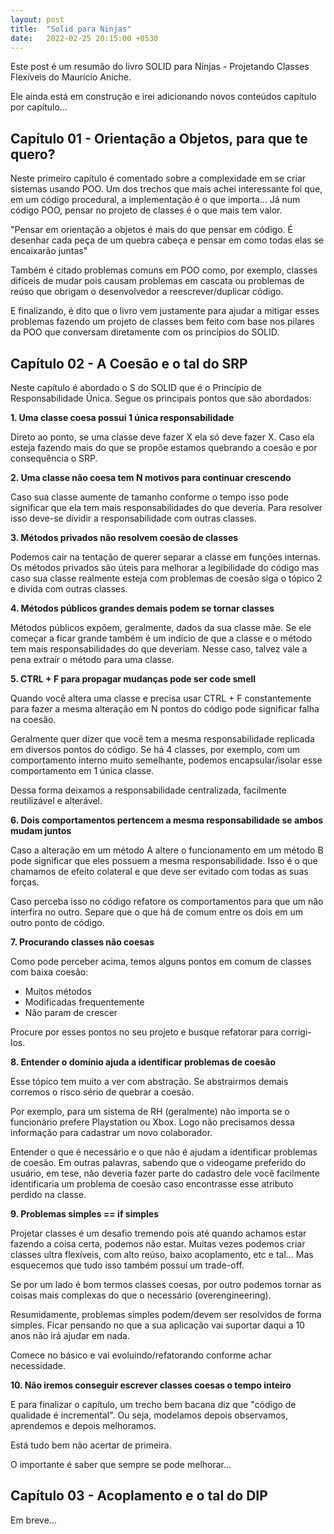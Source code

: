 ```yaml
---
layout: post
title:  "Solid para Ninjas"
date:   2022-02-25 20:15:00 +0530
---
```


Este post é um resumão do livro SOLID para Ninjas - Projetando Classes Flexíveis do Maurício Aniche.

Ele ainda está em construção e irei adicionando novos conteúdos capítulo por capítulo...

## Capítulo 01 - Orientação a Objetos, para que te quero?

Neste primeiro capítulo é comentado sobre a complexidade em se criar sistemas usando POO.
Um dos trechos que mais achei interessante foi que, em um código procedural, a implementação é o que importa... Já num código POO, pensar no projeto de classes é o que mais tem valor.

"Pensar em orientação a objetos é mais do que pensar em código. É desenhar cada peça de um quebra cabeça e pensar em como todas elas se encaixarão juntas"

Também é citado problemas comuns em POO como, por exemplo, classes difíceis de mudar pois causam problemas em cascata ou problemas de reúso que obrigam o desenvolvedor a reescrever/duplicar código.

E finalizando, é dito que o livro vem justamente para ajudar a mitigar esses problemas fazendo um projeto de classes bem feito com base nos pilares da POO que conversam diretamente com os princípios do SOLID.

## Capítulo 02 - A Coesão e o tal do SRP

Neste capítulo é abordado o S do SOLID que é o Princípio de Responsabilidade Única.
Segue os principais pontos que são abordados:

**1. Uma classe coesa possui 1 única responsabilidade**

Direto ao ponto, se uma classe deve fazer X ela só deve fazer X.
Caso ela esteja fazendo mais do que se propõe estamos quebrando a coesão e por consequência o SRP.

**2. Uma classe não coesa tem N motivos para continuar crescendo**

Caso sua classe aumente de tamanho conforme o tempo isso pode significar que ela tem mais responsabilidades do que deveria. Para resolver isso deve-se dividir a responsabilidade com outras classes.

**3. Métodos privados não resolvem coesão de classes**

Podemos cair na tentação de querer separar a classe em funções internas.
Os métodos privados são úteis para melhorar a legibilidade do código mas caso sua classe realmente esteja com problemas de coesão siga o tópico 2 e divida com outras classes.

**4. Métodos públicos grandes demais podem se tornar classes**

Métodos públicos expõem, geralmente, dados da sua classe mãe. Se ele começar a ficar grande também é um indício de que a classe e o método tem mais responsabilidades do que deveriam. Nesse caso, talvez vale a pena extraír o método para uma classe.

**5. CTRL + F para propagar mudanças pode ser code smell**

Quando você altera uma classe e precisa usar CTRL + F constantemente para fazer a mesma alteração em N pontos do código pode significar falha na coesão.

Geralmente quer dizer que você tem a mesma responsabilidade replicada em diversos pontos do código.
Se há 4 classes, por exemplo, com um comportamento interno muito semelhante, podemos encapsular/isolar esse comportamento em 1 única classe.

Dessa forma deixamos a responsabilidade centralizada, facilmente reutilizável e alterável.

**6. Dois comportamentos pertencem a mesma responsabilidade se ambos mudam juntos**

Caso a alteração em um método A altere o funcionamento em um método B pode significar que eles possuem a mesma responsabilidade. Isso é o que chamamos de efeito colateral e que deve ser evitado com todas as suas forças.

Caso perceba isso no código refatore os comportamentos para que um não interfira no outro. Separe que o que há de comum entre os dois em um outro ponto de código.

**7. Procurando classes não coesas**

Como pode perceber acima, temos alguns pontos em comum de classes com baixa coesão:

- Muitos métodos
- Modificadas frequentemente
- Não param de crescer

Procure por esses pontos no seu projeto e busque refatorar para corrigi-los.

**8. Entender o domínio ajuda a identificar problemas de coesão**

Esse tópico tem muito a ver com abstração. Se abstrairmos demais corremos o risco sério de quebrar a coesão.

Por exemplo, para um sistema de RH (geralmente) não importa se o funcionário prefere Playstation ou Xbox.
Logo não precisamos dessa informação para cadastrar um novo colaborador.

Entender o que é necessário e o que não é ajudam a identificar problemas de coesão.
Em outras palavras, sabendo que o videogame preferido do usuário, em tese, não deveria fazer parte do cadastro dele você
facilmente identificaria um problema de coesão caso encontrasse esse atributo perdido na classe.

**9. Problemas simples == if simples**

Projetar classes é um desafio tremendo pois até quando achamos estar fazendo a coisa certa, podemos não estar.
Muitas vezes podemos criar classes ultra flexíveis, com alto reúso, baixo acoplamento, etc e tal...
Mas esquecemos que tudo isso também possuí um trade-off.

Se por um lado é bom termos classes coesas, por outro podemos tornar as coisas mais complexas do que o necessário (overengineering).

Resumidamente, problemas simples podem/devem ser resolvidos de forma simples.
Ficar pensando no que a sua aplicação vai suportar daqui a 10 anos não irá ajudar em nada.

Comece no básico e vai evoluindo/refatorando conforme achar necessidade.

**10. Não iremos conseguir escrever classes coesas o tempo inteiro**

E para finalizar o capítulo, um trecho bem bacana diz que "código de qualidade é incremental".
Ou seja, modelamos depois observamos, aprendemos e depois melhoramos.

Está tudo bem não acertar de primeira.

O importante é saber que sempre se pode melhorar...

##  Capítulo 03 - Acoplamento e o tal do DIP

Em breve...